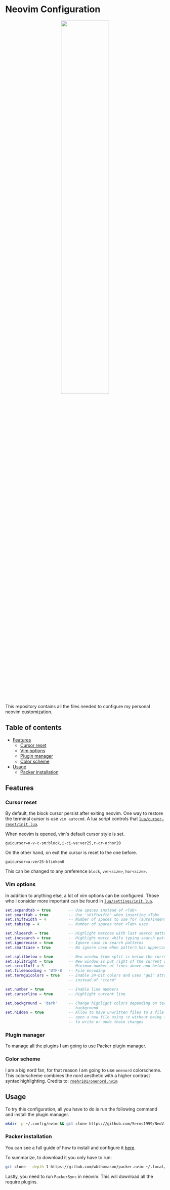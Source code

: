 # Neovim Configuration

<p align="center">
  <img src="https://upload.wikimedia.org/wikipedia/commons/4/4f/Neovim-logo.svg", style="width:55%">
</p>

This repository contains all the files needed to configure my personal neovim customization.

## Table of contents

- [Features](#features)
    - [Cursor reset](#cursor-reset)
    - [Vim options](#vim-options)
    - [Plugin manager](#plugin-manager)
    - [Color scheme](#color-scheme)
- [Usage](#usage)
    - [Packer installation](#packer-installation)

## Features

### Cursor reset

By default, the block cursor persist after exiting neovim. One way to restore the terminal cursor is use `vim autocmd`. A lua script controls that [`lua/cursor-reset/init.lua`](lua/cursor-config/init.lua).

When neovim is opened, vim's default cursor style is set.

```vim
guicursor=n-v-c-sm:block,i-ci-ve:ver25,r-cr-o:hor20
```

On the other hand, on exit the cursor is reset to the one before.

```vim
guicursor=a:ver25-blinkon0
```

This can be changed to any preference `block`, `ver<size>`, `hor<size>`. 

### Vim options

In addition to anything else, a lot of vim options can be configured. Those who I consider more important can be found in [`lua/settings/init.lua`](lua/settings/init.lua).

```lua
set.expandtab = true        -- Use spaces instead of <Tab>
set.smarttab = true         -- Use 'shiftwifth' when inserting <Tab>
set.shiftwidth = 4          -- Number of spaces to use for (auto)indent
set.tabstop = 4             -- Number of spaces that <Tab> uses

set.hlsearch = true         -- Highlight matches with last search pattern
set.incsearch = true        -- Highlight match while typing search pattern
set.ignorecase = true       -- Ignore case in search patterns
set.smartcase = true        -- No ignore case when pattern has uppercase

set.splitbelow = true       -- New window from split is below the current one
set.splitright = true       -- New window is put right of the current one
set.scrolloff = 5           -- Minimum number of lines above and below cursor
set.fileencoding = 'UTF-8'  -- File encoding
set.termguicolors = true    -- Enable 24-bit colors and uses "gui" attributes
                            -- instead of "cterm"

set.number = true           -- Enable line numbers
set.cursorline = true       -- Highlight current line

set.background = 'dark'     -- Change highlight colors depending on terminal 
                            -- background
set.hidden = true           -- Allow to have unwritten files to a file and 
                            -- open a new file using :e without being forced
                            -- to write or undo those changes
```

### Plugin manager

To manage all the plugins I am going to use Packer plugin manager.

### Color scheme

I am a big nord fan, for that reason I am going to use `onenord` colorscheme. This colorscheme combines the nord aesthetic with a higher contrast syntax highlighting. 
Credits to: [`rmehri01/onenord.nvim`](https://github.com/rmehri01/onenord.nvim)
## Usage

To try this configuration, all you have to do is run the following command and install the plugin manager.

```zsh
mkdir -p ~/.config/nvim && git clone https://github.com/Serms1999/NeoVim-Configuration.git ~/.config/nvim
```

### Packer installation

You can see a full guide of how to install and configure it [here](https://github.com/wbthomason/packer.nvim#quickstart).

To summarize, to download it you only have to run:

```zsh
git clone --depth 1 https://github.com/wbthomason/packer.nvim ~/.local/share/nvim/site/pack/packer/start/packer.nvim
```

Lastly, you need to run `PackerSync` in neovim. This will download all the require plugins.
